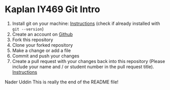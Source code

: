 # Kaplan IY469 Git Intro

1. Install git on your machine: [Instructions](https://github.com/git-guides/install-git) (check if already installed with `git --version`)
2. Create an account on [Github](https://github.com/)
3. Fork this repository
4. Clone your forked repository
5. Make a change or add a file
6. Commit and push your changes
7. Create a pull request with your changes back into this repository (Please include your name and / or student number in the pull request title). [Instructions](https://docs.github.com/en/pull-requests/collaborating-with-pull-requests/proposing-changes-to-your-work-with-pull-requests/creating-a-pull-request-from-a-fork)

Nader Uddin
This is really the end of the README file!
